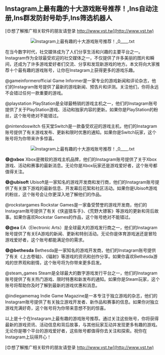 ## **Instagram上最有趣的十大游戏账号推荐！,Ins自动注册,Ins群发防封号助手,Ins筛选机器人**

[😍想了解推广相关软件的朋友请登录 http://www.vst.tw](http://www.vst.tw)

 <center><img src="https://vst.tw/MP4/tuiguang/png/5.png" alt="Instagram上最有趣的十大游戏账号推荐！_0____.txt"></center>

在当今数字时代，社交媒体成为了人们分享生活和兴趣的主要平台之一。Instagram作为全球最受欢迎的社交媒体之一，不仅提供了许多美丽的图片和瞬间，还成为了许多游戏爱好者们交流、分享和发现新游戏的地方。本文将向大家推荐十个最有趣的游戏账号，让你在Instagram上获得更多的游戏乐趣。

@gameinformerofficial
Game Informer是一家专业的游戏新闻和评论杂志，他们的Instagram账号提供了最新的游戏新闻、预告片和评测。关注他们，你将永远不会错过任何一款重要的游戏。

@playstation
PlayStation是全球最畅销的游戏主机之一，他们的Instagram账号提供了关于PlayStation游戏、活动和独家内容的更新。如果你是PlayStation的粉丝，这个账号绝对不能错过。

@nintendoswitch
任天堂Switch是一款备受欢迎的游戏主机，他们的Instagram账号提供了有关游戏发布、更新和限时优惠的通知。如果你是Switch玩家，这个账号将为你带来许多惊喜。

 <center><img src="https://vst.tw/MP4/tuiguang/png/7.png" alt="Instagram上最有趣的十大游戏账号推荐！_0____.txt"></center>

**😄@xbox**
Xbox是微软的游戏主机品牌，他们的Instagram账号提供了关于Xbox游戏、活动和赛事的最新消息。无论你是Xbox玩家还是游戏爱好者，这个账号都值得关注。

**😄@ubisoft**
Ubisoft是一家知名的游戏开发商和发行商，他们的Instagram账号提供了有关旗下游戏的最新信息、开发幕后花絮和社区活动。如果你是Ubisoft游戏的粉丝，这个账号会让你更深入地了解他们的作品。

@rockstargames
Rockstar Games是一家备受赞誉的游戏开发商，他们的Instagram账号提供了有关《侠盗猎车手》、《荒野大镖客》等游戏的更新和背后故事。如果你喜欢Rockstar Games的作品，这个账号绝对不能错过。

**😄@ea**
EA（Electronic Arts）是全球最大的游戏发行商之一，他们的Instagram账号提供了有关EA游戏的新闻、更新和特别活动。无论你是体育游戏迷还是冒险游戏爱好者，这个账号都能满足你的需求。

**😄@bethesda**
Bethesda是一家知名的游戏开发商，他们的Instagram账号提供了有关《上古卷轴》、《辐射》等游戏的资讯和创作分享。如果你喜欢Bethesda游戏的世界观和剧情，这个账号将为你带来更多启发。

@steam_games
Steam是全球最大的数字游戏发行平台之一，他们的Instagram账号提供了有关热门游戏、限时特惠和新发布的通知。如果你是Steam玩家，这个账号将帮助你及时了解到最新的游戏优惠和消息。

@indiegamemag
Indie Game Magazine是一本专注于独立游戏的杂志，他们的Instagram账号提供了有关独立游戏开发者、新作品和赛事的信息。如果你对独立游戏充满好奇，这个账号将为你带来意想不到的惊喜。

以上是十个在Instagram上最有趣的游戏账号推荐。通过关注这些账号，你将获得最新的游戏资讯、活动信息和背后故事，与其他玩家互动并发现更多有趣的游戏。无论你是哪个平台的游戏爱好者，这些账号都值得你去关注和探索。祝你在Instagram上玩得开心！

[😍想了解推广相关软件的朋友请登录 http://www.vst.tw](http://www.vst.tw)




